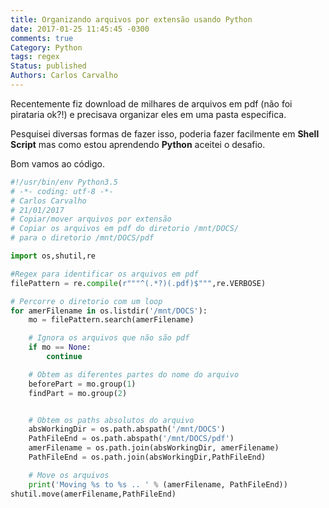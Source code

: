 ```yaml
---
title: Organizando arquivos por extensão usando Python
date: 2017-01-25 11:45:45 -0300
comments: true
Category: Python
tags: regex
Status: published
Authors: Carlos Carvalho
---
```


Recentemente fiz download de milhares de arquivos em pdf (não foi pirataria ok?!)  e precisava organizar eles em uma pasta especifica.

Pesquisei diversas formas de fazer isso, poderia fazer facilmente em **Shell Script** mas como estou aprendendo **Python** aceitei o desafio.

Bom vamos ao código.

<!--more-->


```python
#!/usr/bin/env Python3.5
# -*- coding: utf-8 -*-
# Carlos Carvalho
# 21/01/2017
# Copiar/mover arquivos por extensão
# Copiar os arquivos em pdf do diretorio /mnt/DOCS/
# para o diretorio /mnt/DOCS/pdf

import os,shutil,re

#Regex para identificar os arquivos em pdf
filePattern = re.compile(r"""^(.*?)(.pdf)$""",re.VERBOSE)

# Percorre o diretorio com um loop
for amerFilename in os.listdir('/mnt/DOCS'):
    mo = filePattern.search(amerFilename)

    # Ignora os arquivos que não são pdf
    if mo == None:
        continue

    # Obtem as diferentes partes do nome do arquivo
    beforePart = mo.group(1)
    findPart = mo.group(2)


    # Obtem os paths absolutos do arquivo
    absWorkingDir = os.path.abspath('/mnt/DOCS')
    PathFileEnd = os.path.abspath('/mnt/DOCS/pdf')
    amerFilename = os.path.join(absWorkingDir, amerFilename)
    PathFileEnd = os.path.join(absWorkingDir,PathFileEnd)

    # Move os arquivos
    print('Moving %s to %s .. ' % (amerFilename, PathFileEnd))
shutil.move(amerFilename,PathFileEnd)


```
